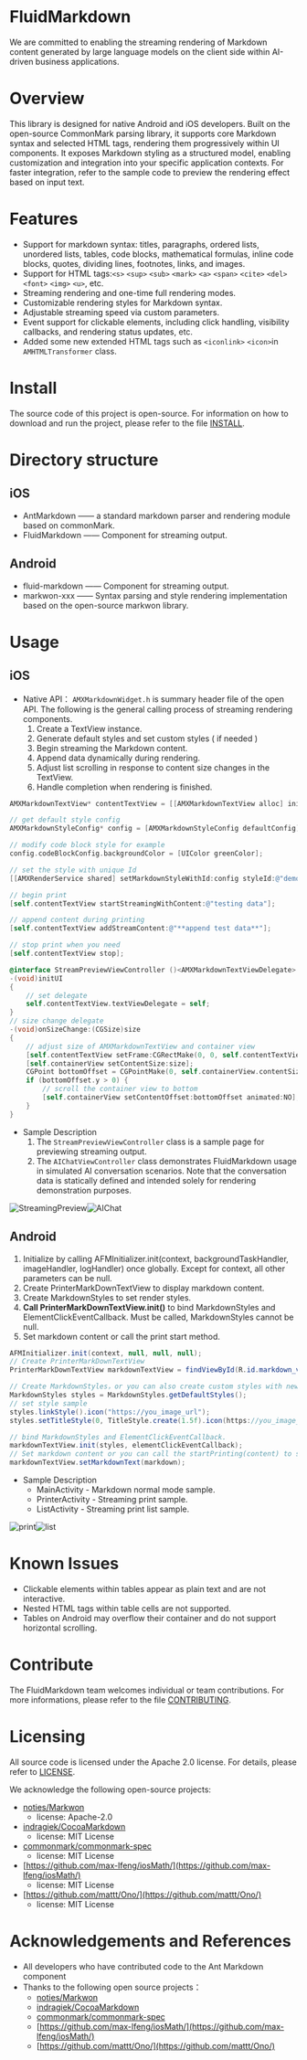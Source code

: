 # FluidMarkdown
We are committed to enabling the streaming rendering of Markdown content generated by large language models on the client side within AI-driven business applications.

# Overview
This library is designed for native Android and iOS developers. Built on the open-source CommonMark parsing library, it supports core Markdown syntax and selected HTML tags, rendering them progressively within UI components. It exposes Markdown styling as a structured model, enabling customization and integration into your specific application contexts. For faster integration, refer to the sample code to preview the rendering effect based on input text.

# Features
+ Support for markdown syntax: titles, paragraphs, ordered lists, unordered lists, tables, code blocks, mathematical formulas, inline code blocks, quotes, dividing lines, footnotes, links, and images.
+ Support for HTML tags:`<s>` `<sup>` `<sub>` `<mark>` `<a>` `<span>` `<cite>` `<del>` `<font>` `<img>` `<u>`, etc.
+ Streaming rendering and one-time full rendering modes.
+ Customizable rendering styles for Markdown syntax.
+ Adjustable streaming speed via custom parameters.
+ Event support for clickable elements, including click handling, visibility callbacks, and rendering status updates<font style="color:rgb(38, 38, 38);">, etc.
+ Added some new extended HTML tags such as `<iconlink>` `<icon>`in `AMHTMLTransformer` class.

# Install
The source code of this project is open-source. For information on how to download and run the project, please refer to the file [INSTALL](https://github.com/antgroup/FluidMarkdown/blob/main/INSTALL.md).

# Directory structure
## iOS
+ AntMarkdown —— a standard markdown parser and rendering module based on commonMark.
+ FluidMarkdown —— Component for streaming output.

## Android
+ fluid-markdown —— Component for streaming output.
+ markwon-xxx —— Syntax parsing and style rendering implementation based on the open-source markwon library.

# Usage
## iOS
+ Native API： `AMXMarkdownWidget.h` is summary header file of the open API. The following is the general calling process of streaming rendering components.
    1. Create a TextView instance.
    2. Generate default styles and set custom styles ( if needed )
    3. Begin streaming the Markdown content.
    4. Append data dynamically during rendering.
    5. Adjust list scrolling in response to content size changes in the TextView.
    6. Handle completion when rendering is finished.

```objectivec
AMXMarkdownTextView* contentTextView = [[AMXMarkdownTextView alloc] initWithFrame_ant_mark:CGRectMake(0, 0, screenWidht - 20 * 2, 1)];

// get default style config
AMXMarkdownStyleConfig* config = [AMXMarkdownStyleConfig defaultConfig];

// modify code block style for example
config.codeBlockConfig.backgroundColor = [UIColor greenColor];

// set the style with unique Id
[[AMXRenderService shared] setMarkdownStyleWithId:config styleId:@"demo"];

// begin print
[self.contentTextView startStreamingWithContent:@"testing data"];

// append content during printing
[self.contentTextView addStreamContent:@"**append test data**"];

// stop print when you need
[self.contentTextView stop];
```

```objectivec
@interface StreamPreviewViewController ()<AMXMarkdownTextViewDelegate>
-(void)initUI
{
    // set delegate
    self.contentTextView.textViewDelegate = self;
}
// size change delegate
-(void)onSizeChange:(CGSize)size
{
    // adjust size of AMXMarkdownTextView and container view
    [self.contentTextView setFrame:CGRectMake(0, 0, self.contentTextView.frame.size.width, size.height)];
    [self.containerView setContentSize:size];
    CGPoint bottomOffset = CGPointMake(0, self.containerView.contentSize.height - self.containerView.bounds.size.height);
    if (bottomOffset.y > 0) {
        // scroll the container view to bottom
        [self.containerView setContentOffset:bottomOffset animated:NO];
    }
}
```



+ Sample Description 
    1. The `StreamPreviewViewController` class is a sample page for previewing streaming output.
    2. The `AIChatViewController` class demonstrates FluidMarkdown usage in simulated AI conversation scenarios. Note that the conversation data is statically defined and intended solely for rendering demonstration purposes.

![StreamingPreview](https://github.com/antgroup/FluidMarkdown/blob/main/media/StreamViewController.gif)![AIChat](https://github.com/antgroup/FluidMarkdown/blob/main/media/AIChatViewController.gif)

## Android
1. Initialize by calling AFMInitializer.init(context, backgroundTaskHandler, imageHandler, logHandler) once globally. Except for context, all other parameters can be null.
2. Create PrinterMarkDownTextView to display markdown content.
3. Create MarkdownStyles to set render styles.
4. **Call PrinterMarkDownTextView.init()** to bind MarkdownStyles and ElementClickEventCallback.  Must be called, MarkdownStyles cannot be null.
5. Set markdown content or call the print start method.

```java
AFMInitializer.init(context, null, null, null);
// Create PrinterMarkDownTextView
PrinterMarkDownTextView markdownTextView = findViewById(R.id.markdown_view);

// Create MarkdownStyles，or you can also create custom styles with new MarkdownStyles()
MarkdownStyles styles = MarkdownStyles.getDefaultStyles();
// set style sample
styles.linkStyle().icon("https://you_image_url");
styles.setTitleStyle(0, TitleStyle.create(1.5f).icon(https://you_image_url));// Set title level 1 style

// bind MarkdownStyles and ElementClickEventCallback. 
markdownTextView.init(styles, elementClickEventCallback);
// Set markdown content or you can call the startPrinting(content) to starting printing.
markdownTextView.setMarkdownText(markdown);
```

+ Sample Description 
    - MainActivity - Markdown normal mode sample.
    - PrinterActivity - Streaming print sample.
    - ListActivity - Streaming print list sample.

![print](https://github.com/antgroup/FluidMarkdown/blob/main/media/android-print.gif)![list](https://github.com/antgroup/FluidMarkdown/blob/main/media/android-list.gif)

# Known Issues
+ Clickable elements within tables appear as plain text and are not interactive.
+ Nested HTML tags within table cells are not supported.
+ Tables on Android may overflow their container and do not support horizontal scrolling.

# Contribute
The FluidMarkdown team welcomes individual or team contributions. For more informations, please refer to the file [CONTRIBUTING](https://github.com/antgroup/FluidMarkdown/blob/main/CONTRIBUTING.md).

# Licensing
All source code is licensed under the Apache 2.0 license. For details, please refer to [LICENSE](https://github.com/antgroup/FluidMarkdown/blob/main/LICENSE).

We acknowledge the following open-source projects:

+ [noties/Markwon](https://github.com/noties/Markwon)
    - license: Apache-2.0
+ [indragiek/CocoaMarkdown](https://github.com/indragiek/CocoaMarkdown)
    - license: <font style="color:rgb(31, 35, 40);">MIT License</font>
+ [commonmark/commonmark-spec](https://commonmark.org/)
    - license: <font style="color:rgb(31, 35, 40);">MIT License</font>
+ [https://github.com/max-lfeng/iosMath/](https://github.com/max-lfeng/iosMath/)
    - license: <font style="color:rgb(31, 35, 40);">MIT License</font>
+ [https://github.com/mattt/Ono/](https://github.com/mattt/Ono/)
    - license: <font style="color:rgb(31, 35, 40);">MIT License</font>

# Acknowledgements and References
+ All developers who have contributed code to the Ant Markdown component
+ Thanks to the following open source projects：
    - [noties/Markwon](https://github.com/noties/Markwon)
    - [indragiek/CocoaMarkdown](https://github.com/indragiek/CocoaMarkdown)
    - [commonmark/commonmark-spec](https://commonmark.org/)
    - [https://github.com/max-lfeng/iosMath/](https://github.com/max-lfeng/iosMath/)
    - [https://github.com/mattt/Ono/](https://github.com/mattt/Ono/)


